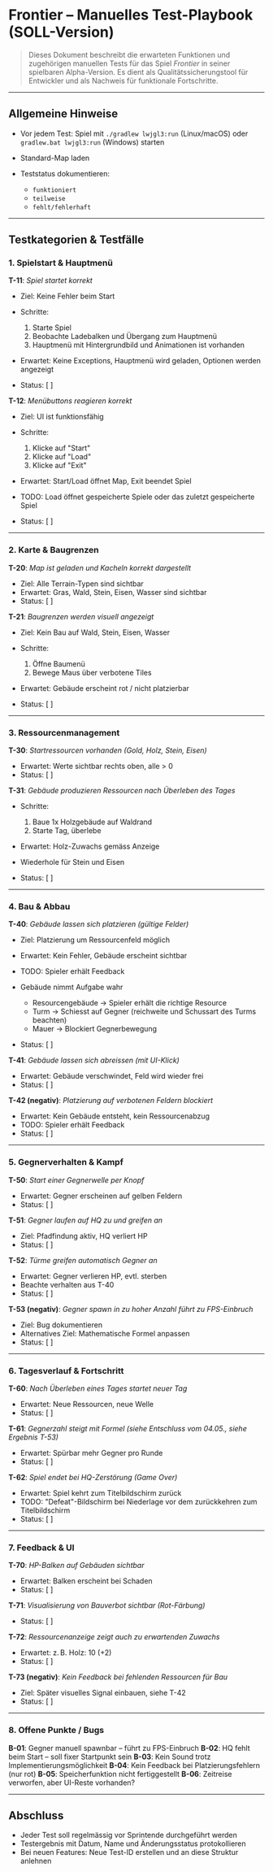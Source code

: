 # Frontier – Manuelles Test-Playbook (SOLL-Version)

> Dieses Dokument beschreibt die erwarteten Funktionen und zugehörigen manuellen Tests für das Spiel *Frontier* in seiner spielbaren Alpha-Version. Es dient als Qualitätssicherungstool für Entwickler und als Nachweis für funktionale Fortschritte.

---

## Allgemeine Hinweise

* Vor jedem Test: Spiel mit `./gradlew lwjgl3:run` (Linux/macOS) oder `gradlew.bat lwjgl3:run` (Windows) starten
* Standard-Map laden
* Teststatus dokumentieren:

  * `funktioniert`
  * `teilweise`
  * `fehlt/fehlerhaft`

---

## Testkategorien & Testfälle

### 1. Spielstart & Hauptmenü

**T-11**: *Spiel startet korrekt*

* Ziel: Keine Fehler beim Start
* Schritte:

  1. Starte Spiel
  2. Beobachte Ladebalken und Übergang zum Hauptmenü
  3. Hauptmenü mit Hintergrundbild und Animationen ist vorhanden
* Erwartet: Keine Exceptions, Hauptmenü wird geladen, Optionen werden angezeigt
* Status: \[  ]

**T-12**: *Menübuttons reagieren korrekt*

* Ziel: UI ist funktionsfähig
* Schritte:

  1. Klicke auf "Start"
  2. Klicke auf "Load"
  3. Klicke auf "Exit"
* Erwartet: Start/Load öffnet Map, Exit beendet Spiel
* TODO: Load öffnet gespeicherte Spiele oder das zuletzt gespeicherte Spiel
* Status: \[  ]

---

### 2. Karte & Baugrenzen

**T-20**: *Map ist geladen und Kacheln korrekt dargestellt*

* Ziel: Alle Terrain-Typen sind sichtbar
* Erwartet: Gras, Wald, Stein, Eisen, Wasser sind sichtbar
* Status: \[  ]

**T-21**: *Baugrenzen werden visuell angezeigt*

* Ziel: Kein Bau auf Wald, Stein, Eisen, Wasser
* Schritte:

  1. Öffne Baumenü
  2. Bewege Maus über verbotene Tiles
* Erwartet: Gebäude erscheint rot / nicht platzierbar
* Status: \[  ]

---

### 3. Ressourcenmanagement

**T-30**: *Startressourcen vorhanden (Gold, Holz, Stein, Eisen)*

* Erwartet: Werte sichtbar rechts oben, alle > 0
* Status: \[  ]

**T-31**: *Gebäude produzieren Ressourcen nach Überleben des Tages*

* Schritte:

  1. Baue 1x Holzgebäude auf Waldrand
  2. Starte Tag, überlebe
* Erwartet: Holz-Zuwachs gemäss Anzeige
* Wiederhole für Stein und Eisen
* Status: \[  ]

---

### 4. Bau & Abbau

**T-40**: *Gebäude lassen sich platzieren (gültige Felder)*

* Ziel: Platzierung um Ressourcenfeld möglich
* Erwartet: Kein Fehler, Gebäude erscheint sichtbar
* TODO: Spieler erhält Feedback
* Gebäude nimmt Aufgabe wahr

  * Resourcengebäude -> Spieler erhält die richtige Resource
  * Turm -> Schiesst auf Gegner (reichweite und Schussart des Turms beachten)
  * Mauer -> Blockiert Gegnerbewegung&#x20;
* Status: \[  ]

**T-41**: *Gebäude lassen sich abreissen (mit UI-Klick)*

* Erwartet: Gebäude verschwindet, Feld wird wieder frei
* Status: \[  ]

**T-42 (negativ)**: *Platzierung auf verbotenen Feldern blockiert*

* Erwartet: Kein Gebäude entsteht, kein Ressourcenabzug
* TODO: Spieler erhält Feedback
* Status: \[  ]

---

### 5. Gegnerverhalten & Kampf

**T-50**: *Start einer Gegnerwelle per Knopf*

* Erwartet: Gegner erscheinen auf gelben Feldern
* Status: \[  ]

**T-51**: *Gegner laufen auf HQ zu und greifen an*

* Ziel: Pfadfindung aktiv, HQ verliert HP
* Status: \[  ]

**T-52**: *Türme greifen automatisch Gegner an*

* Erwartet: Gegner verlieren HP, evtl. sterben
* Beachte verhalten aus T-40
* Status: \[  ]

**T-53 (negativ)**: *Gegner spawn in zu hoher Anzahl führt zu FPS-Einbruch*

* Ziel: Bug dokumentieren
* Alternatives Ziel: Mathematische Formel anpassen
* Status: \[  ]

---

### 6. Tagesverlauf & Fortschritt

**T-60**: *Nach Überleben eines Tages startet neuer Tag*

* Erwartet: Neue Ressourcen, neue Welle
* Status: \[  ]

**T-61**: *Gegnerzahl steigt mit Formel (siehe Entschluss vom 04.05., siehe Ergebnis T-53)*

* Erwartet: Spürbar mehr Gegner pro Runde
* Status: \[  ]

**T-62**: *Spiel endet bei HQ-Zerstörung (Game Over)*

* Erwartet: Spiel kehrt zum Titelbildschirm zurück
* TODO: "Defeat"-Bildschirm bei Niederlage vor dem zurückkehren zum Titelbildschirm
* Status: \[  ]

---

### 7. Feedback & UI

**T-70**: *HP-Balken auf Gebäuden sichtbar*

* Erwartet: Balken erscheint bei Schaden
* Status: \[  ]

**T-71**: *Visualisierung von Bauverbot sichtbar (Rot-Färbung)*

* Status: \[  ]

**T-72**: *Ressourcenanzeige zeigt auch zu erwartenden Zuwachs*

* Erwartet: z. B. Holz: 10 (+2)
* Status: \[  ]

**T-73 (negativ)**: *Kein Feedback bei fehlenden Ressourcen für Bau*

* Ziel: Später visuelles Signal einbauen, siehe T-42
* Status: \[  ]

---

### 8. Offene Punkte / Bugs

**B-01**: Gegner manuell spawnbar – führt zu FPS-Einbruch
**B-02**: HQ fehlt beim Start – soll fixer Startpunkt sein
**B-03**: Kein Sound trotz Implementierungsmöglichkeit
**B-04**: Kein Feedback bei Platzierungsfehlern (nur rot)
**B-05**: Speicherfunktion nicht fertiggestellt
**B-06**: Zeitreise verworfen, aber UI-Reste vorhanden?

---

## Abschluss

* Jeder Test soll regelmässig vor Sprintende durchgeführt werden
* Testergebnis mit Datum, Name und Änderungsstatus protokollieren
* Bei neuen Features: Neue Test-ID erstellen und an diese Struktur anlehnen
